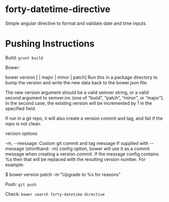 forty-datetime-directive
========================

Simple angular directive to format and validate date and time inputs


Pushing Instructions
====================

Build:
`grunt build`

Bower:

bower version [<newversion> | major | minor | patch]
Run this in a package directory to bump the version and write the new data back to the bower.json file.

The new version argument should be a valid semver string, or a valid second argument to semver.inc (one of “build”, “patch”, “minor”, or “major”). In the second case, the existing version will be incremented by 1 in the specified field.

If run in a git repo, it will also create a version commit and tag, and fail if the repo is not clean.

version options

-m, --message: Custom git commit and tag message
If supplied with --message (shorthand: -m) config option, bower will use it as a commit message when creating a version commit. If the message config contains %s then that will be replaced with the resulting version number. For example:

$ bower version patch -m "Upgrade to %s for reasons"


Push:
`git push`


Check:
`bower search forty-datetime-directive`
